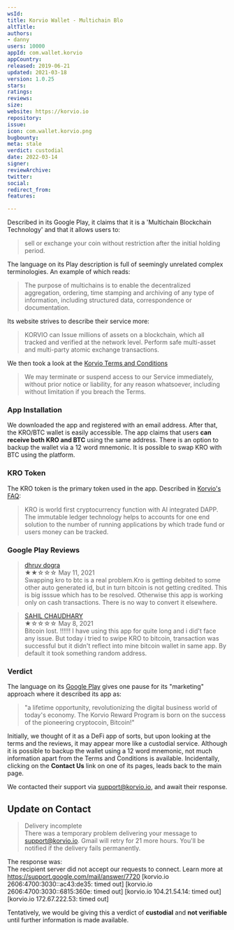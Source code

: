 ```yaml
---
wsId: 
title: Korvio Wallet - Multichain Blo
altTitle: 
authors:
- danny
users: 10000
appId: com.wallet.korvio
appCountry: 
released: 2019-06-21
updated: 2021-03-18
version: 1.0.25
stars: 
ratings: 
reviews: 
size: 
website: https://korvio.io
repository: 
issue: 
icon: com.wallet.korvio.png
bugbounty: 
meta: stale
verdict: custodial
date: 2022-03-14
signer: 
reviewArchive: 
twitter: 
social: 
redirect_from: 
features: 

---
```


Described in its Google Play, it claims that it is a 'Multichain Blockchain Technology' and that it allows users to:

> sell or exchange your coin without restriction after the initial holding period. 

The language on its Play description is full of seemingly unrelated complex terminologies. An example of which reads:

> The purpose of multichains is to enable the decentralized aggregation, ordering, time stamping and archiving of any type of information, including structured data, correspondence or documentation.

Its website strives to describe their service more:

> KORVIO can Issue millions of assets on a blockchain, which all tracked and verified at the network level. Perform safe multi-asset and multi-party atomic exchange transactions.

We then took a look at the [Korvio Terms and Conditions](https://korvio.io/TermsCondition.html) 

> We may terminate or suspend access to our Service immediately, without prior notice or liability, for any reason whatsoever, including without limitation if you breach the Terms.

### App Installation

We downloaded the app and registered with an email address. After that, the KRO/BTC wallet is easily accessible. The app claims that users **can receive both KRO and BTC** using the same address. There is an option to backup the wallet via a 12 word mnemonic. It is possible to swap KRO with BTC using the platform.

### KRO Token
The KRO token is the primary token used in the app. Described in [Korvio's FAQ](https://wallet.korvio.io/#/faq):

> KRO is world first cryptocurrency function with AI integrated DAPP. The immutable ledger technology helps to accounts for one end solution to the number of running applications by which trade fund or users money can be tracked.

### Google Play Reviews

> [dhruv dogra](https://play.google.com/store/apps/details?id=com.wallet.korvio&reviewId=gp%3AAOqpTOHJKm_tFnbu3MK2RqvaqGGYEhivd5RMu9FN0Epl-H8BRX5OG2yY_lyusESAK7Ak6E4nrGHyUF6OJQFNDw)<br>
  ★★☆☆☆ May 11, 2021 <br>
       Swapping kro to btc is a real problem.Kro is getting debited to some other auto generated id, but in turn bitcoin is not getting credited. This is big isssue which has to be resolved. Otherwise this app is working only on cash transactions. There is no way to convert it elsewhere.
       
> [SAHIL CHAUDHARY](https://play.google.com/store/apps/details?id=com.wallet.korvio&reviewId=gp%3AAOqpTOH7QoAvGRhHxqoL1c--Kx5_Kcj8kiGgfU7E_-LNq7WDMYie0A_Zrr-JZmPvgq_MdYVvD4Ekil2fTUGMJQ)<br>
  ★☆☆☆☆ May 8, 2021 <br>
       Bitcoin lost. !!!!!! I have using this app for quite long and i did't face any issue. But today i tried to swipe KRO to bitcoin, transaction was successful but it didn't reflect into mine bitcoin wallet in same app. By default it took something random address.
       
### Verdict

The language on its [Google Play](https://play.google.com/store/apps/details?id=com.wallet.korvio) gives one pause for its "marketing" approach where it described its app as:

> "a lifetime opportunity, revolutionizing the digital business world of today's economy. The Korvio Reward Program is born on the success of the pioneering cryptocoin, Bitcoin!"

Initially, we thought of it as a DeFi app of sorts, but upon looking at the terms and the reviews, it may appear more like a custodial service. Although it is possible to backup the wallet using a 12 word mnemonic, not much information apart from the Terms and Conditions is available. Incidentally, clicking on the **Contact Us** link on one of its pages, leads back to the main page. 

We contacted their support via support@korvio.io, and await their response. 

## Update on Contact

> Delivery incomplete<br>
There was a temporary problem delivering your message to support@korvio.io. Gmail will retry for 21 more hours. You'll be notified if the delivery fails permanently.

The response was:<br>
The recipient server did not accept our requests to connect. Learn more at https://support.google.com/mail/answer/7720 [korvio.io 2606:4700:3030::ac43:de35: timed out] [korvio.io 2606:4700:3030::6815:360e: timed out] [korvio.io 104.21.54.14: timed out] [korvio.io 172.67.222.53: timed out]

Tentatively, we would be giving this a verdict of **custodial** and **not verifiable** until further information is made available.
